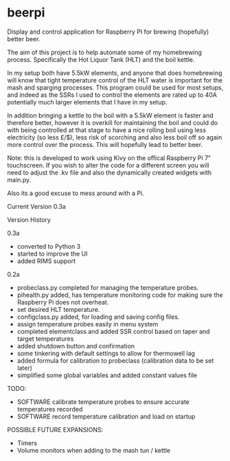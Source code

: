 # beerpi
Display and control application for Raspberry PI for brewing (hopefully) better beer.

The aim of this project is to help automate some of my homebrewing process. Specifically
the Hot Liquor Tank (HLT) and the boil kettle.

In my setup both have 5.5kW elements, and anyone that does homebrewing will know that tight
temperature control of the HLT water is important for the mash and sparging processes. This
program could be used for most setups, and indeed as the SSRs I used to control the elements
are rated up to 40A potentially much larger elements that I have in my setup.

In addition bringing a kettle to the boil with a 5.5kW element is faster and therefore
better, however it is overkill for maintaining the boil and could do with being controlled
at that stage to have a nice rolling boil using less electricity (so less £/$), less risk of
scorching and also less boil off so again more control over the process. This will hopefully
lead to better beer.

Note: this is developed to work using Kivy on the offical Raspberry Pi 7" touchscreen. If you
wish to alter the code for a different screen you will need to adjust the .kv file and also
the dynamically created widgets with main.py.

Also its a good excuse to mess around with a Pi.

Current Version 0.3a

Version History

0.3a

* converted to Python 3
* started to improve the UI
* added RIMS support

0.2a

* probeclass.py completed for managing the temperature probes.
* pihealth.py added, has temperature monitoring code for making sure the Raspberry Pi does not overheat.
* set desired HLT temperature.
* configclass.py added, for loading and saving config files.
* assign temperature probes easily in menu system
* completed elementclass and added SSR control based on taper and target temperatures
* added shutdown button and confirmation
* some tinkering with default settings to allow for thermowell lag
* added formula for calibration to probeclass (calibration data to be set later)
* simplified some global variables and added constant values file

TODO:

* SOFTWARE calibrate temperature probes to ensure accurate temperatures recorded
* SOFTWARE record temperature calibration and load on startup

POSSIBLE FUTURE EXPANSIONS:

* Timers
* Volume monitors when adding to the mash tun / kettle
